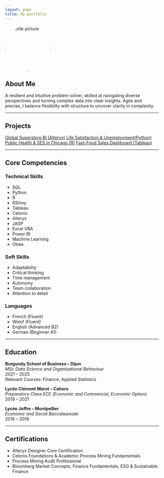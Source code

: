 ```yaml
---
layout: page
title: My portfolio
---
```

<img src="assets/img/profile.jpg" alt="Profile picture" width="150" style="border-radius: 50%;">

## About Me

A resilient and intuitive problem solver, skilled at navigating diverse perspectives and turning complex data into clear insights. Agile and precise, I balance flexibility with structure to uncover clarity in complexity.

---

## Projects
[Global Superstore BI (Alteryx)](/projects/GlobalSuperstoreBI.md)
[Life Satisfaction & Unemployment(Python)](/projects/LifeSatisfaction&WorkStress.md)
[Public Health & SES in Chicago (R)](/projects/PublicHealth&SocioeconomicAnalysisinChicago.md)
[Fast-Food Sales Dashboard (Tableau)](/projects/fast-food-sales.md)

---

## Core Competencies

### Technical Skills
- SQL
- Python
- R
- RShiny
- Tableau
- Celonis
- Alteryx
- JASP
- Excel VBA
- Power BI
- Machine Learning
- Otree

### Soft Skills
- Adaptability
- Critical thinking
- Time management
- Autonomy
- Team collaboration
- Attention to detail

### Languages
- French (Fluent)
- Wolof (Fluent)
- English (Advanced B2)
- German (Beginner A1)

---

## Education

**Burgundy School of Business – Dijon**  
*MSc Data Science and Organisational Behaviour*  
2021 – 2025  
Relevant Courses: Finance, Applied Statistics

**Lycée Clément Marot – Cahors**  
*Preparatory Class ECE (Economic and Commercial, Economic Option)*  
2019 – 2021

**Lycée Joffre – Montpellier**  
*Economic and Social Baccalaureate*  
2016 – 2019

---

## Certifications
- Alteryx Designer Core Certification
- Celonis Foundations & Academic Process Mining Fundamentals
- Process Mining Audit Professional
- Bloomberg Market Concepts, Finance Fundamentals, ESG & Sustainable Finance



